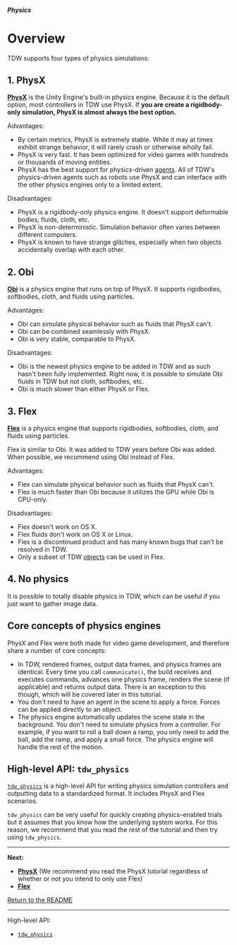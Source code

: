 ##### Physics

# Overview

TDW supports four types of physics simulations:

## 1. PhysX

**[PhysX](physx.md)** is the Unity Engine's built-in physics engine. Because it is the default option, most controllers in TDW use PhysX. If **you are create a rigidbody-only simulation, PhysX is almost always the best option.**

Advantages:

- By certain metrics, PhysX is extremely stable. While it may at times exhibit strange behavior, it will rarely crash or otherwise wholly fail.
- PhysX is very fast. It has been optimized for video games with hundreds or thousands of moving entities.
- PhysX has the best support for physics-driven [agents](../agents/overview.md). All of TDW's physics-driven agents such as robots use PhysX and can interface with the other physics engines only to a limited extent.

Disadvantages:

- PhysX is a rigidbody-only physics engine. It doesn't support deformable bodies, fluids, cloth, etc.
- PhysX is non-deterministic. Simulation behavior often varies between different computers.
- PhysX is known to have strange glitches, especially when two objects accidentally overlap with each other.

## 2. Obi

**[Obi](../obi/obi.md)** is a physics engine that runs on top of PhysX. It supports rigidbodies, softbodies, cloth, and fluids using particles.

Advantages:

- Obi can simulate physical behavior such as fluids that PhysX can't.
- Obi can be combined seamlessly with PhysX.
- Obi is very stable, comparable to PhysX.

Disadvantages:

- Obi is the newest physics engine to be added in TDW and as such hasn't been fully implemented. Right now, it is possible to simulate Obi fluids in TDW but not cloth, softbodies, etc.
- Obi is much slower than either PhysX or Flex.

## 3. Flex

**[Flex](../flex/flex.md)** is a physics engine that supports rigidbodies, softbodies, cloth, and fluids using particles.

Flex is similar to Obi. It was added to TDW years before Obi was added. When possible, we recommend using Obi instead of Flex.

Advantages:

- Flex can simulate physical behavior such as fluids that PhysX can't.
- Flex is much faster than Obi because it utilizes the GPU while Obi is CPU-only.

Disadvantages:

- Flex doesn't work on OS X.
- Flex fluids don't work on OS X or Linux.
- Flex is a discontinued product and has many known bugs that can't be resolved in TDW.
- Only a subset of TDW [objects](../core_concepts/objects.md) can be used in Flex.

## 4. No physics

It is possible to totally disable physics in TDW, which can be useful if you just want to gather image data.

## Core concepts of physics engines

PhysX and Flex were both made for video game development, and therefore share a number of core concepts:

- In TDW, rendered frames, output data frames, and physics frames are identical. Every time you call `communicate()`, the build receives and executes commands, advances one physics frame, renders the scene (if applicable) and returns output data. There is an exception to this though, which will be covered later in this tutorial.
- You don't need to have an agent in the scene to apply a force. Forces can be applied directly to an object.
- The physics engine automatically updates the scene state in the background. You don't need to simulate physics from a controller. For example, if you want to roll a ball down a ramp, you only need to add the ball, add the ramp, and apply a small force. The physics engine will handle the rest of the motion.

## High-level API: `tdw_physics`

[`tdw_physics`](https://github.com/alters-mit/tdw_physics) is a high-level API for writing physics simulation controllers and outputting data to a standardized format. It includes PhysX and Flex scenarios.

`tdw_physics` can be very useful for quickly creating physics-enabled trials but it assumes that you know how the underlying system works. For this reason, we recommend that you read the rest of the tutorial and then try using `tdw_physics`.

***

**Next:**

- **[PhysX](physx.md)** (We recommend you read the PhysX tutorial regardless of whether or not you intend to only use Flex)
- **[Flex](../flex/flex.md)**

[Return to the README](../../../README.md)

***

High-level API:

- [`tdw_physics`](https://github.com/alters-mit/tdw_physics)